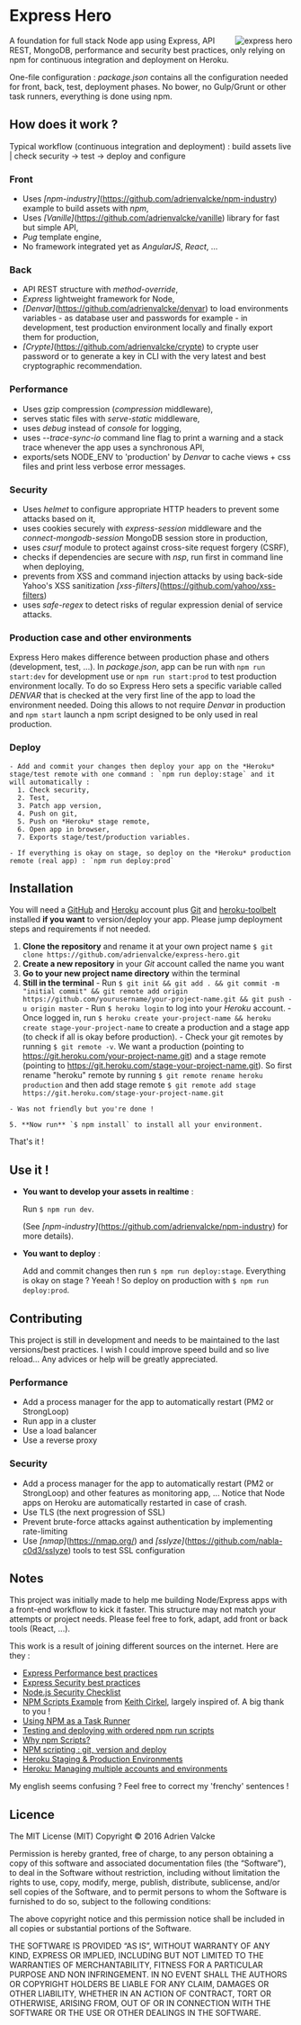 # Express Hero

<img src="logo.png" alt="express hero" align="right" />

A foundation for full stack Node app using Express, API REST, MongoDB, performance and security best practices, only relying on npm for continuous integration and deployment on Heroku.

One-file configuration : *package.json* contains all the configuration needed for front, back, test, deployment phases. No bower, no Gulp/Grunt or other task runners, everything is done using npm.

## How does it work ?

  Typical workflow (continuous integration and deployment) : build assets live | check security -> test -> deploy and configure

### Front

  - Uses *[npm-industry]*(https://github.com/adrienvalcke/npm-industry) example to build assets with *npm*,
  - Uses *[Vanille]*(https://github.com/adrienvalcke/vanille) library for fast but simple API,
  - *Pug* template engine,
  - No framework integrated yet as *AngularJS*, *React*, ...

### Back

  - API REST structure with *method-override*,
  - *Express* lightweight framework for Node,
  - *[Denvar]*(https://github.com/adrienvalcke/denvar) to load environments variables - as database user and passwords for example - in development, test production environment locally and finally export them for production,
  - *[Crypte]*(https://github.com/adrienvalcke/crypte) to crypte user password or to generate a key in CLI with the very latest and best cryptographic recommendation.

### Performance

  - Uses gzip compression (*compression* middleware),
  - serves static files with *serve-static* middleware,
  - uses *debug* instead of *console* for logging,
  - uses *--trace-sync-io* command line flag to print a warning and a stack trace whenever the app uses a synchronous API,
  - exports/sets NODE_ENV to 'production' by *Denvar* to cache views + css files and print less verbose error messages.

### Security

  - Uses *helmet* to configure appropriate HTTP headers to prevent some attacks based on it,
  - uses cookies securely with *express-session* middleware and the *connect-mongodb-session* MongoDB session store in production,
  - uses *csurf* module to protect against cross-site request forgery (CSRF),
  - checks if dependencies are secure with *nsp*, run first in command line when deploying,
  - prevents from XSS and command injection attacks by using back-side Yahoo's XSS sanitization *[xss-filters]*(https://github.com/yahoo/xss-filters)
  - uses *safe-regex* to detect risks of regular expression denial of service attacks.

### Production case and other environments

  Express Hero makes difference between production phase and others (development, test, ...). In *package.json*, app can be run with `npm run start:dev` for development use or `npm run start:prod` to test production environment locally. To do so Express Hero sets a specific variable called *DENVAR* that is checked at the very first line of the app to load the environment needed. Doing this allows to not require *Denvar* in production and `npm start` launch a npm script designed to be only used in real production.

### Deploy

    - Add and commit your changes then deploy your app on the *Heroku* stage/test remote with one command : `npm run deploy:stage` and it will automatically :
      1. Check security,
      2. Test,
      3. Patch app version,
      4. Push on git,
      5. Push on *Heroku* stage remote,
      6. Open app in browser,
      7. Exports stage/test/production variables.

    - If everything is okay on stage, so deploy on the *Heroku* production remote (real app) : `npm run deploy:prod`

## Installation

You will need a [GitHub](https://github.com/) and [Heroku](https://www.heroku.com/) account plus [Git](https://git-scm.com/) and [heroku-toolbelt](https://toolbelt.heroku.com/) installed **if you want** to version/deploy your app. Please jump deployment steps and requirements if not needed.

  1. **Clone the repository** and rename it at your own project name `$ git clone https://github.com/adrienvalcke/express-hero.git`
  2. **Create a new repository** in your *Git* account called the name you want
  3. **Go to your new project name directory** within the terminal
  4. **Still in the terminal**
    - Run `$ git init && git add . && git commit -m "initial commit" && git remote add origin https://github.com/yourusername/your-project-name.git && git push -u origin master`
    - Run `$ heroku login` to log into your *Heroku* account.
    - Once logged in, run `$ heroku create your-project-name && heroku create stage-your-project-name` to create a production and a stage app (to check if all is okay before production).
    - Check your git remotes by running `$ git remote -v`. We want a production (pointing to https://git.heroku.com/your-project-name.git) and a stage remote (pointing to https://git.heroku.com/stage-your-project-name.git). So first rename "heroku" remote by running `$ git remote rename heroku production` and then add stage remote `$ git remote add stage https://git.heroku.com/stage-your-project-name.git`

    - Was not friendly but you're done !

    5. **Now run** `$ npm install` to install all your environment.

That's it !

## Use it !

  - **You want to develop your assets in realtime** :

    Run `$ npm run dev`.

    (See *[npm-industry]*(https://github.com/adrienvalcke/npm-industry) for more details).

  - **You want to deploy** :

    Add and commit changes then run `$ npm run deploy:stage`. Everything is okay on stage ? Yeeah ! So deploy on production with `$ npm run deploy:prod`.

## Contributing

This project is still in development and needs to be maintained to the last versions/best practices. I wish I could improve speed build and so live reload... Any advices or help will be greatly appreciated.

### Performance
  - Add a process manager for the app to automatically restart (PM2 or StrongLoop)
  - Run app in a cluster
  - Use a load balancer
  - Use a reverse proxy

### Security
  - Add a process manager for the app to automatically restart (PM2 or StrongLoop) and other features as monitoring app, ... Notice that Node apps on Heroku are automatically restarted in case of crash.
  - Use TLS (the next progression of SSL)
  - Prevent brute-force attacks against authentication by implementing rate-limiting
  - Use *[nmap]*(https://nmap.org/) and *[sslyze]*(https://github.com/nabla-c0d3/sslyze) tools to test SSL configuration

## Notes

This project was initially made to help me building Node/Express apps with a front-end workflow to kick it faster. This structure may not match your attempts or project needs. Please feel free to fork, adapt, add front or back tools (React, ...).

This work is a result of joining different sources on the internet. Here are they :

- [Express Performance best practices](http://expressjs.com/en/advanced/best-practice-performance.html)
- [Express Security best practices](http://expressjs.com/en/advanced/best-practice-security.html)
- [Node.js Security Checklist](https://blog.risingstack.com/node-js-security-checklist/)
- [NPM Scripts Example](https://github.com/keithamus/npm-scripts-example) from [Keith Cirkel](https://github.com/keithamus), largely inspired of. A big thank to you !
- [Using NPM as a Task Runner](http://paulcpederson.com/articles/npm-run/)
- [Testing and deploying with ordered npm run scripts](http://blog.npmjs.org/post/127671403050/testing-and-deploying-with-ordered-npm-run-scripts)
- [Why npm Scripts?](https://css-tricks.com/why-npm-scripts/)
- [NPM scripting : git, version and deploy](http://www.marcusoft.net/2015/08/npm-scripting-git-version-and-deploy.html)
- [Heroku Staging & Production Environments](http://www.mattboldt.com/heroku-staging-production-environments/)
- [Heroku: Managing multiple accounts and  environments](http://www.standardco.de/heroku-managing-multiple-accounts-and-environments)

My english seems confusing ? Feel free to correct my 'frenchy' sentences !

## Licence

The MIT License (MIT) Copyright © 2016 Adrien Valcke

Permission is hereby granted, free of charge, to any person obtaining a copy of
this software and associated documentation files (the “Software”), to deal in
the Software without restriction, including without limitation the rights to
use, copy, modify, merge, publish, distribute, sublicense, and/or sell copies of
the Software, and to permit persons to whom the Software is furnished to do so,
subject to the following conditions:

The above copyright notice and this permission notice shall be included in all
copies or substantial portions of the Software.

THE SOFTWARE IS PROVIDED “AS IS”, WITHOUT WARRANTY OF ANY KIND, EXPRESS OR
IMPLIED, INCLUDING BUT NOT LIMITED TO THE WARRANTIES OF MERCHANTABILITY, FITNESS
FOR A PARTICULAR PURPOSE AND NON INFRINGEMENT. IN NO EVENT SHALL THE AUTHORS OR
COPYRIGHT HOLDERS BE LIABLE FOR ANY CLAIM, DAMAGES OR OTHER LIABILITY, WHETHER
IN AN ACTION OF CONTRACT, TORT OR OTHERWISE, ARISING FROM, OUT OF OR IN
CONNECTION WITH THE SOFTWARE OR THE USE OR OTHER DEALINGS IN THE SOFTWARE.
